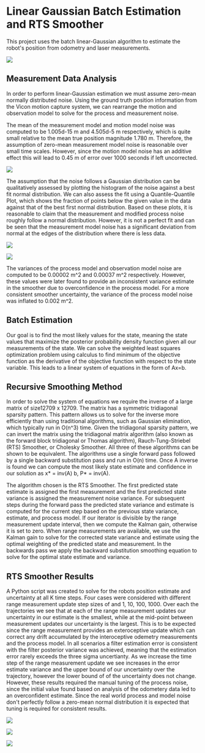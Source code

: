 # Linear Gaussian Batch Estimation and RTS Smoother

This project uses the batch linear-Gaussian algorithm to estimate the robot's position from odometry and laser measurements.

![](out/meas_vs_t.png)

## Measurement Data Analysis

In order to perform linear-Gaussian estimation we must assume zero-mean normally distributed noise. Using the ground truth position information from the Vicon motion capture system, we can rearrange the motion and observation model to solve for the process and measurement noise.

The mean of the measurement model and motion model noise was computed to be 1.005d-15 m and 4.505d-5 m respectively, which is quite small relative to the mean true position magnitude 1.780 m. Therefore, the assumption of zero-mean measurement model noise is reasonable over small time scales. However, since the motion model noise has an additive effect this will lead to 0.45 m of error over 1000 seconds if left uncorrected.

![](out/model_noise_vs_t.png)

The assumption that the noise follows a Gaussian distribution can be qualitatively assessed by plotting the histogram of the noise against a best fit normal distribution. We can also assess the fit using a Quantile-Quantile Plot, which shows the fraction of points below the given value in the data against that of the best first normal distribution. Based on these plots, it is reasonable to claim that the measurement and modified process noise roughly follow a normal distribution. However, it is not a perfect fit and can be seen that the measurement model noise has a significant deviation from normal at the edges of the distribution where there is less data.

![](out/hist_model_noise.png)

![](out/qq_model_noise.png)

The variances of the process model and observation model noise are
computed to be 0.00002 m^2 and 0.00037 m^2 respectively. However, these values were later found to provide an inconsistent variance estimate in the smoother due to overconfidence in the process model. For a more consistent smoother uncertainty, the variance of the process model noise was inflated to 0.002 m^2.

## Batch Estimation

Our goal is to find the most likely values for the state, meaning the state values that maximize the posterior probability density function given all our measurements of the state. We can solve the weighted least squares optimization problem using calculus to find minimum of the objective function as the derivative of the objective function with respect to the state variable.  This leads to a linear system of equations in the form of Ax=b. 

## Recursive Smoothing Method

In order to solve the system of equations we require the inverse of a large
matrix of size12709 x 12709. The matrix has a symmetric tridiagonal sparsity pattern. This pattern allows us to solve for the inverse more efficiently than
using traditional algorithms, such as Gaussian elimination, which typically run in O(n^3) time. Given the tridiagonal sparsity pattern, we can invert the matrix using the tridiagonal matrix algorithm (also known as the forward block tridiagonal or Thomas algorithm), Rauch-Tung-Striebel (RTS) Smoother, or Cholesky Smoother. All three of these algorithms can be shown to be equivalent. The algorithms use a single forward pass followed by a single backward substitution pass and run in O(n) time. Once A inverse is found we can compute the most likely state estimate and confidence in our solution as x* = inv(A) b, P* = inv(A).

The algorithm chosen is the RTS Smoother. The first predicted state estimate is assigned the first measurement and the first predicted state variance is assigned the measurement noise variance. For subsequent steps during the forward pass the predicted state variance and estimate is computed for the current step based on the previous state variance, estimate, and process model. If our iterator is divisible by the range measurement update interval, then we compute the Kalman gain, otherwise it is set to zero. When range measurements are available, we use the Kalman gain to solve for the corrected state variance and estimate using the optimal weighting of the predicted state and measurement. In the backwards pass we apply the backward substitution smoothing equation to solve for the optimal state estimate and variance.

## RTS Smoother Results

A Python script was created to solve for the robots position estimate
and uncertainty at all K time steps. Four cases were considered with
different range measurement update step sizes of and 1, 10, 100, 1000. Over each the trajectories we see that at each of the range measurement updates our uncertainty in our estimate is the smallest, while at the mid-point between measurement updates our uncertainty is the largest. This is to be expected since the range measurement provides an exteroceptive update which can correct any drift accumulated by the interoceptive odemetry measurements and the process model. In all scenarios a filter estimation error is consistent with the filter posterior variance was achieved, meaning that the estimation error rarely exceeds the three sigma uncertianty. As we increase the time step of the range measurement update we see increases in the error estimate variance and the upper bound of our uncertainty over the trajectory, however the lower bound of of the uncertainty does not change. However, these results required the manual tuning of the process noise, since the initial value found based on analysis of the odometery data led to an overconfident estimate. Since the real world process and model noise don't perfectly follow a zero-mean normal distribution it is expected that tuning is required for consistent results.

![](out/est_err_and_3std_1steps.png)

![](out/est_err_and_3std_100steps.png)

![](out/est_err_and_3std_1000steps.png)

